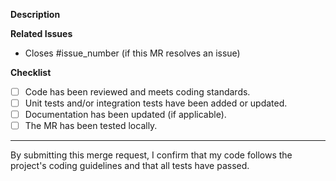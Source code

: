 **Description**



**Related Issues**

- Closes #issue_number (if this MR resolves an issue)


**Checklist**

- [ ] Code has been reviewed and meets coding standards.
- [ ] Unit tests and/or integration tests have been added or updated.
- [ ] Documentation has been updated (if applicable).
- [ ] The MR has been tested locally.

---

By submitting this merge request, I confirm that my code follows the project's coding guidelines and that all tests have passed.
